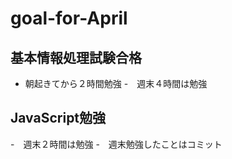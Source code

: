 # goal-for-April
## 基本情報処理試験合格

- 朝起きてから２時間勉強
-　週末４時間は勉強

## JavaScript勉強
-　週末２時間は勉強
-　週末勉強したことはコミット
